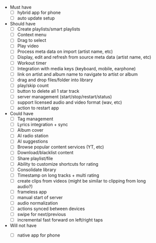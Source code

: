 - Must have
    - [ ] hybrid app for phone
    - [ ] auto update setup
- Should have
    - [ ] Create playlists/smart playlists
    - [ ] Context menu
    - [ ] Drag to select
    - [ ] Play video
    - [ ] Process meta data on import (artist name, etc)
    - [ ] Display, edit and refresh from source meta data (artist name, etc)
    - [ ] Workout timer
    - [ ] Integration with media keys (keyboard, mobile, earphone)
    - [ ] link on artist and album name to navigate to artist or album
    - [ ] drag and drop files/folder into library
    - [ ] play/skip count
    - [ ] button to delete all 1 star track
    - [ ] server management (start/stop/restart/status)
    - [ ] support licensed audio and video format (wav, etc)
    - [ ] action to restart app
- Could have
    - [ ] Tag management
    - [ ] Lyrics integration + sync
    - [ ] Album cover
    - [ ] AI radio station
    - [ ] AI suggestions
    - [ ] Browse popular content services (YT, etc)
    - [ ] Download/blacklist content
    - [ ] Share playlist/file
    - [ ] Ability to customize shortcuts for rating
    - [ ] Consolidate library
    - [ ] Timestamp on long tracks + multi rating
    - [ ] create clips from videos (might be similar to clipping from long audio?)
    - [ ] frameless app
    - [ ] manual start of server
    - [ ] audio normalization
    - [ ] actions synced between devices
    - [ ] swipe for next/previous
    - [ ] incremental fast forward on left/right taps
- Will not have
    - [ ] native app for phone


